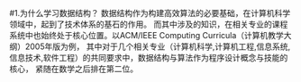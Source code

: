 #1.为什么学习数据结构？
    数据结构作为构建高效算法的必要基础，在计算机科学领域中，起到了技术体系的基石的作用。
    而其中涉及的知识，在相关专业的课程系统中也始终处于核心位置。以ACM/IEEE Computing Curricula（计算机教学大纲）2005年版为例，
    其中对于几个相关专业（计算机科学,计算机工程,信息系统,信息技术,软件工程）的共同要求中，数据结构与算法作为程序设计概念与技能的核心，
    紧随在数学之后排在第二位。